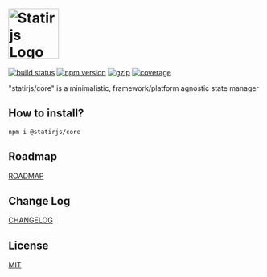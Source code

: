 # <img src='https://raw.githubusercontent.com/statirjs/core/dev/logo/statirjs_text.png' height='100' alt='Statirjs Logo' aria-label='statirjs' />

[![build status](https://travis-ci.com/statirjs/core.svg?branch=dev)](https://travis-ci.com/github/statirjs/core)
[![npm version](https://img.shields.io/npm/v/@statirjs/core)](https://www.npmjs.com/package/@statirjs/core)
[![gzip](https://img.shields.io/bundlephobia/minzip/@statirjs/core?label=gzip)](https://bundlephobia.com/result?p=@statirjs/core)
[![coverage](https://coveralls.io/repos/github/statirjs/core/badge.svg?branch=dev)](https://coveralls.io/github/statirjs/core?branch=dev)

"statirjs/core" is a minimalistic, framework/platform agnostic state manager

## How to install?

```
npm i @statirjs/core
```

## Roadmap

[ROADMAP](https://github.com/statirjs/core/blob/dev/ROADMAP.md)

## Change Log

[CHANGELOG](https://github.com/statirjs/core/blob/dev/CHANGELOG.md)

## License

[MIT](https://github.com/statirjs/core/blob/dev/LICENSE.md)

